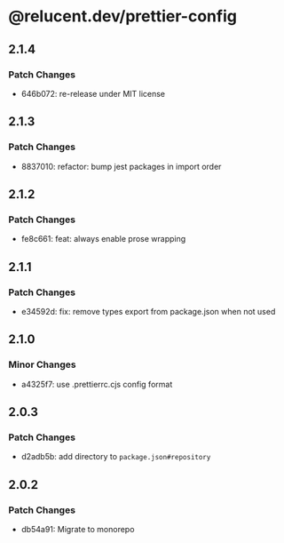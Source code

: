 # @relucent.dev/prettier-config

## 2.1.4

### Patch Changes

- 646b072: re-release under MIT license

## 2.1.3

### Patch Changes

- 8837010: refactor: bump jest packages in import order

## 2.1.2

### Patch Changes

- fe8c661: feat: always enable prose wrapping

## 2.1.1

### Patch Changes

- e34592d: fix: remove types export from package.json when not used

## 2.1.0

### Minor Changes

- a4325f7: use .prettierrc.cjs config format

## 2.0.3

### Patch Changes

- d2adb5b: add directory to `package.json#repository`

## 2.0.2

### Patch Changes

- db54a91: Migrate to monorepo
